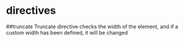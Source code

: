# directives

##truncate
Truncate directive checks the width of the element, and if a custom width has been defined, it will be changed
